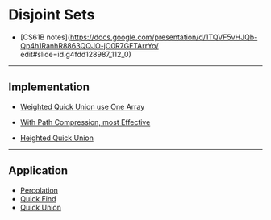 # Disjoint Sets

+ [CS61B notes](https://docs.google.com/presentation/d/1TQVF5vHJQb-Qp4h1RanhR8863QQJO-jO0R7GFTArrYo/
edit#slide=id.g4fdd128987_112_0)

---

## Implementation

+ [Weighted Quick Union use One Array](QuickUnion/WeightedQuickUnionOneArray.java)

+ [With Path Compression, most Effective](QuickUnion/WeightedQuickUnionPathCompression.java)

+ [Heighted Quick Union](QuickUnion/HeightedQuickUnion.java)

----

## Application

+ [Percolation](Percolation/Percolation.java)
+ [Quick Find](Percolation/QuickFind.java)
+ [Quick Union](Percolation/QuickUnion.java)

